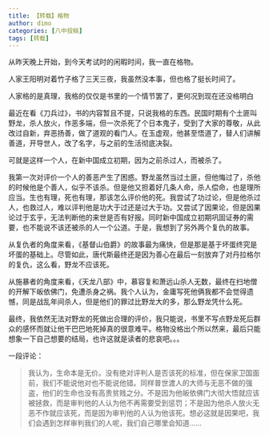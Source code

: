 ```yaml
---
title: 【转载】格物
author: dimo
categories: [八中投稿]
tags: [转载]
---
```


从昨天晚上开始，到今天考试时的闲暇时间，我一直在格物。

人家王阳明对着竹子格了三天三夜，我虽然没本事，但也格了挺长时间了。

人家格的是真理，我格的仅仅是书里的一个情节罢了，更何况到现在还没格明白

最近在看《刀兵过》，书的内容暂且不提，只说我格的东西。民国时期有个土匪叫野龙，杀人放火，作恶多端，但一次杀死了个日本鬼子，受到了大家的尊敬，从此改过自新，弃恶扬善，做了道观的看门人。在玉虚观，他甚至悟道了，替人们讲解善道，开导世人，改了名字，与之前的生活彻底决裂。

可就是这样一个人，在新中国成立初期，因为之前杀过人，而被杀了。

我第一次对评价一个人的善恶产生了困惑。野龙虽然当过土匪，但他悔过了，杀他的时候他是个善人，似乎不该杀。但是他又担着好几条人命，杀人偿命，也是理所应当。生也有理，死也有理，那该怎么评价他的死。我尝试了功过论，但是他杀过人，也救过人，难以评判他是功大于过还是过大于功。又尝试了因果论，但是因果论过于玄乎，无法判断他的来世是否有好报。同时新中国成立初期巩固证券的需要，也不能说不该还被杀的人一个公道。于是，我想到了另外两个复仇的故事。

从复仇者的角度来看，《基督山伯爵》的故事最为痛快，但是那是基于坏蛋终究是坏蛋的基础上。尽管如此，唐代斯最终还是因为善心在最后一刻放弃了对丹拉格尔的复仇，这么看，野龙不应该死。

从施暴者的角度来看，《天龙八部》中，慕容复和萧远山杀人无数，最终在扫地僧的开解下皈依佛门，免遭杀身之祸。我个人认为，金庸写死他俩我都不会觉得遗憾，同是战乱年间杀人，但是他们的罪过比野龙大的多，那么野龙凭什么死。

最终，我依然无法对野龙的死做出合理的评价，我只能说，书里不写点野龙死后群众的感怀而就让他干巴巴地死掉真的很意难平。格物没格出个所以然来，最后只能想象一下自己想要的结局，也许这就是读者的悲哀吧。。。

一段评论：

>我认为，生命本是无价。没有绝对评判人是否该死的标准，但在保家卫国面前，我们不能说他对也不能说他错。同样普世渡人的大师与无恶不做的强盗，他们的生命也没有高贵贫贱之分。不是因为他皈依佛门大彻大悟就应该被拯救，而是审判他的人认为他不再需要受到惩罚；不是因为他杀人放火无恶不作就应该死，而是因为审判他的人认为他该死。想必这就是因果吧，我们会遇到怎样审判我们的人呢，我们自己哪里会知道……